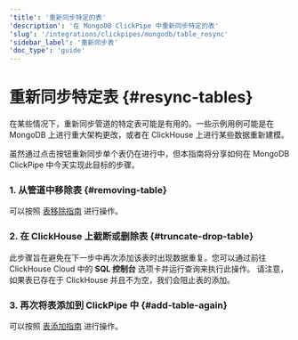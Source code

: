 ```yaml
---
'title': '重新同步特定的表'
'description': '在 MongoDB ClickPipe 中重新同步特定的表'
'slug': '/integrations/clickpipes/mongodb/table_resync'
'sidebar_label': '重新同步表'
'doc_type': 'guide'
---
```



# 重新同步特定表 {#resync-tables}

在某些情况下，重新同步管道的特定表可能是有用的。一些示例用例可能是在 MongoDB 上进行重大架构更改，或者在 ClickHouse 上进行某些数据重新建模。

虽然通过点击按钮重新同步单个表仍在进行中，但本指南将分享如何在 MongoDB ClickPipe 中今天实现此目标的步骤。

### 1. 从管道中移除表 {#removing-table}

可以按照 [表移除指南](./removing_tables) 进行操作。

### 2. 在 ClickHouse 上截断或删除表 {#truncate-drop-table}

此步骤旨在避免在下一步中再次添加该表时出现数据重复。您可以通过前往 ClickHouse Cloud 中的 **SQL 控制台** 选项卡并运行查询来执行此操作。
请注意，如果表已存在于 ClickHouse 并且不为空，我们会阻止表的添加。

### 3. 再次将表添加到 ClickPipe 中 {#add-table-again}

可以按照 [表添加指南](./add_table) 进行操作。
